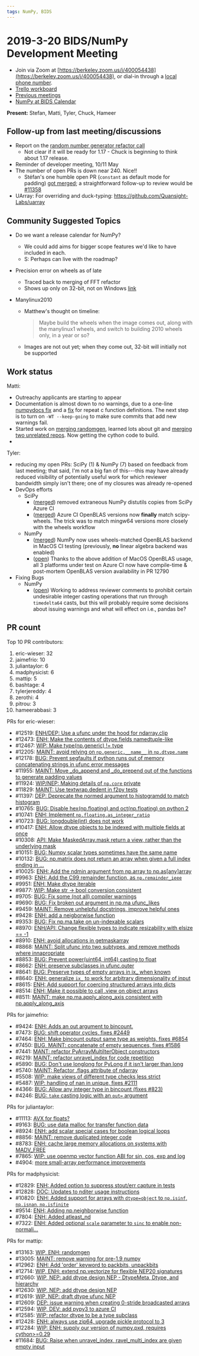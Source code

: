 ```yaml
---
tags: NumPy, BIDS
---
```


# 2019-3-20 BIDS/NumPy Development Meeting

- Join via Zoom at [https://berkeley.zoom.us/j/400054438](https://berkeley.zoom.us/j/400054438), or dial-in through a [local phone number](https://zoom.us/u/adQDmEc1wI).
- [Trello workboard](https://trello.com/b/Azg4fYZH/numpy-at-bids)
- [Previous meetings](https://github.com/BIDS-numpy/docs/tree/master/status_meetings)
- [NumPy at BIDS Calendar](https://calendar.google.com/calendar?cid=YmVya2VsZXkuZWR1X2lla2dwaWdtMjMyamJobGRzZmIyYzJqODFjQGdyb3VwLmNhbGVuZGFyLmdvb2dsZS5jb20)

**Present:** Stefan, Matti, Tyler, Chuck, Hameer

## Follow-up from last meeting/discussions

- Report on the [random number generator refactor call](https://github.com/BIDS-numpy/docs/blob/master/meetings/2019-03-19_random-number-generator-refactor.md)
  - Not clear if it will be ready for 1.17 - Chuck is beginning to think about 1.17 release.
- Reminder of developer meeting, 10/11 May
- The number of open PRs is down near 240. Nice!!
    - Stéfan's one humble open PR (`constant` as default mode for padding) [got merged](https://github.com/numpy/numpy/pull/4808); a straightforward follow-up to review would be [#11358](https://github.com/numpy/numpy/pull/11358)
- UArray: For overriding and duck-typing: https://github.com/Quansight-Labs/uarray

## Community Suggested Topics

- Do we want a release calendar for NumPy?
    - We could add aims for bigger scope features we'd like to have included in each.
    - S: Perhaps can live with the roadmap?
- Precision error on wheels as of late
    - Traced back to merging of FFT refactor
    - Shows up only on 32-bit, not on Windows [link](https://travis-ci.org/MacPython/numpy-wheels)
- Manylinux2010

    - Matthew's thought on timeline:

        > Maybe build the wheels when the image comes out, along with the manylinux1 wheels, and switch to building 2010 wheels only, in a year or so?

    - Images are not out yet; when they come out, 32-bit will initially not be supported

## Work status

Matti:
- Outreachy applicants are starting to appear
- Documentation is almost down to no warnings, due to a one-line [numpydocs fix](https://github.com/numpy/numpydoc/pull/201) and a [fix](https://github.com/numpy/numpy/pull/13119) for repeat c function definitions. The next step is to turn on `-WT --keep-going` to make sure commits that add new warnings fail.
- Started work on [merging randomgen](https://github.com/numpy/numpy/pull/13163), learned lots about git and [merging two unrelated repos](https://github.com/numpy/numpy/pull/13163/files#diff-e84dba42a7326dfd8f7cc3e8f2957551). Now getting the cython code to build. 
- 

Tyler:
  - reducing my open PRs: SciPy (1) & NumPy (7) based on feedback from last meeting; that said, I'm not a big fan of this---this may have already reduced visibility of potentially useful work for which reviewer bandwidth simply isn't there; one of my closures was already re-opened
  - DevOps efforts
    - SciPy
      - ([merged](https://github.com/scipy/scipy/pull/9940)) removed extraneous NumPy distutils copies from SciPy Azure CI
      - ([merged](https://github.com/scipy/scipy/pull/9774)) Azure CI OpenBLAS versions now **finally** match scipy-wheels. The trick was to match mingw64 versions more closely with the wheels workflow
    - NumPy
      - ([merged](https://github.com/numpy/numpy/pull/12457)) NumPy now uses wheels-matched OpenBLAS backend in MacOS CI testing (previously, **no** linear algebra backend was enabled)
      - ([open](https://github.com/numpy/numpy/pull/12790)) Thanks to the above addition of MacOS OpenBLAS usage, all 3 platforms under test on Azure CI now have compile-time & post-mortem OpenBLAS version availability in PR 12790
  - Fixing Bugs
    - NumPy 
      - ([open](https://github.com/numpy/numpy/pull/13061)) Working to address reviewer comments to prohibit certain undesirable integer casting operations that run through `timedelta64` casts, but this will probably require some decisions about issuing warnings and what will effect on i.e., pandas be?

## PR count

Top 10 PR contributors:

1. eric-wieser: 32
2. jaimefrio: 10
3. juliantaylor: 6
4. madphysicist: 6
5. mattip: 5
6. bashtage: 4
7. tylerjereddy: 4
8. zerothi: 4
9. pitrou: 3
10. hameerabbasi: 3

PRs for eric-wieser:

- #12519: [ENH/DEP: Use a ufunc under the hood for ndarray.clip](https://github.com/numpy/numpy/pull/12519)
- #12473: [ ENH: Make the contents of dtype.fields namedtuple-like](https://github.com/numpy/numpy/pull/12473)
- #12467: [WIP: Make type(np.generic) != type](https://github.com/numpy/numpy/pull/12467)
- #12205: [MAINT: avoid relying on `np.generic.__name__` in `np.dtype.name`](https://github.com/numpy/numpy/pull/12205)
- #12178: [BUG: Prevent segfaults if python runs out of memory concatenating strings in ufunc error messages](https://github.com/numpy/numpy/pull/12178)
- #11955: [MAINT: Move _do_append and _do_prepend out of the functions to generate padding values](https://github.com/numpy/numpy/pull/11955)
- #11924: [WIP/NEP: Making details of ``np.core`` private](https://github.com/numpy/numpy/pull/11924)
- #11829: [MAINT: Use textwrap.dedent in f2py tests](https://github.com/numpy/numpy/pull/11829)
- #11397: [DEP: Deprecate the normed argument to histogramdd to match histogram](https://github.com/numpy/numpy/pull/11397)
- #10765: [BUG: Disable hex(np.floating) and oct(np.floating) on python 2](https://github.com/numpy/numpy/pull/10765)
- #10741: [ENH: Implement `np.floating.as_integer_ratio`](https://github.com/numpy/numpy/pull/10741)
- #10723: [BUG: longdouble(int) does not work](https://github.com/numpy/numpy/pull/10723)
- #10417: [ENH: Allow dtype objects to be indexed with multiple fields at once](https://github.com/numpy/numpy/pull/10417)
- #10308: [API: Make MaskedArray.mask return a view, rather than the underlying mask](https://github.com/numpy/numpy/pull/10308)
- #10151: [BUG: Numpy scalar types sometimes have the same name](https://github.com/numpy/numpy/pull/10151)
- #10132: [BUG: np.matrix does not return an array when given a full index ending in …](https://github.com/numpy/numpy/pull/10132)
- #10025: [ENH: Add the ndmin argument from np.array to np.as[any]array](https://github.com/numpy/numpy/pull/10025)
- #9963: [ENH: Add the C99 remainder function, as `np.remainder_ieee`](https://github.com/numpy/numpy/pull/9963)
- #9951: [ENH: Make dtype iterable](https://github.com/numpy/numpy/pull/9951)
- #9877: [WIP: Make str → bool conversion consistent](https://github.com/numpy/numpy/pull/9877)
- #9705: [BUG: Fix some (not all) compiler warnings](https://github.com/numpy/numpy/pull/9705)
- #9690: [BUG: Fix broken out argument in np.ma ufunc_likes](https://github.com/numpy/numpy/pull/9690)
- #9459: [MAINT: Remove unhelpful docstrings, improve helpful ones](https://github.com/numpy/numpy/pull/9459)
- #9428: [ENH: add a neigborwise function](https://github.com/numpy/numpy/pull/9428)
- #9353: [BUG: Fix np.ma.take on un-indexable scalars](https://github.com/numpy/numpy/pull/9353)
- #8970: [ENH/API: Change flexible types to indicate resizability with elsize == -1](https://github.com/numpy/numpy/pull/8970)
- #8910: [ENH: avoid allocations in getmaskarray](https://github.com/numpy/numpy/pull/8910)
- #8868: [MAINT: Split ufunc into two subtypes, and remove methods where innapropriate](https://github.com/numpy/numpy/pull/8868)
- #8853: [BUG: Prevent power(uint64, int64) casting to float](https://github.com/numpy/numpy/pull/8853)
- #8662: [ENH: preserve subclasses in ufunc.outer](https://github.com/numpy/numpy/pull/8662)
- #8641: [BUG: Preserve types of empty arrays in ix_ when known](https://github.com/numpy/numpy/pull/8641)
- #8640: [ENH: generalize `ix_` to work for arbitrary dimensionality of input](https://github.com/numpy/numpy/pull/8640)
- #8615: [ENH: Add support for coercing structured arrays into dicts](https://github.com/numpy/numpy/pull/8615)
- #8514: [ENH: Make it possible to call .view on object arrays](https://github.com/numpy/numpy/pull/8514)
- #8511: [MAINT: make np.ma.apply_along_axis consistent with np.apply_along_axis](https://github.com/numpy/numpy/pull/8511)

PRs for jaimefrio:

- #9424: [ENH: Adds an out argument to bincount.](https://github.com/numpy/numpy/pull/9424)
- #7473: [BUG: shift operator cycles, fixes #2449](https://github.com/numpy/numpy/pull/7473)
- #7464: [ENH: Make bincount output same type as weights, fixes #6854](https://github.com/numpy/numpy/pull/7464)
- #7450: [BUG, MAINT: concatenate of empty sequences, fixes #1586](https://github.com/numpy/numpy/pull/7450)
- #7441: [MANT: refactor PyArrayMultiIterObject constructors](https://github.com/numpy/numpy/pull/7441)
- #6219: [MAINT: refactor unravel_index for code repetition](https://github.com/numpy/numpy/pull/6219)
- #5890: [BUG: Don't use longlong for PyLong if it isn't larger than long](https://github.com/numpy/numpy/pull/5890)
- #5740: [MAINT: Refactor .flags attribute of ndarray](https://github.com/numpy/numpy/pull/5740)
- #5508: [WIP: make views of different type checks less strict](https://github.com/numpy/numpy/pull/5508)
- #5487: [WIP: handling of nan in unique, fixes #2111](https://github.com/numpy/numpy/pull/5487)
- #4366: [BUG: Allow any integer type in bincount (fixes #823)](https://github.com/numpy/numpy/pull/4366)
- #4246: [BUG: `take` casting logic with an `out=` argument](https://github.com/numpy/numpy/pull/4246)

PRs for juliantaylor:

- #11113: [AVX for floats?](https://github.com/numpy/numpy/pull/11113)
- #9163: [BUG: use data malloc for transfer function data](https://github.com/numpy/numpy/pull/9163)
- #8924: [ENH: add scalar special cases for boolean logical loops](https://github.com/numpy/numpy/pull/8924)
- #8856: [MAINT: remove duplicated integer code](https://github.com/numpy/numpy/pull/8856)
- #8783: [ENH: cache large memory allocations on systems with MADV_FREE](https://github.com/numpy/numpy/pull/8783)
- #7865: [WIP: use openmp vector function ABI for sin, cos, exp and log](https://github.com/numpy/numpy/pull/7865)
- #4904: [more small-array performance improvements](https://github.com/numpy/numpy/pull/4904)

PRs for madphysicist:

- #12829: [ENH: Added option to suppress stout/err capture in tests](https://github.com/numpy/numpy/pull/12829)
- #12828: [DOC: Updates to nditer usage instructions](https://github.com/numpy/numpy/pull/12828)
- #10820: [ENH: Added support for arrays with `dtype=object` to `np.isinf`, `np.isnan`, `np.isfinite`](https://github.com/numpy/numpy/pull/10820)
- #9514: [ENH: Adding np.neighborwise function](https://github.com/numpy/numpy/pull/9514)
- #7804: [ENH: Added atleast_nd](https://github.com/numpy/numpy/pull/7804)
- #7322: [ENH: Added optional `scale` parameter to `sinc` to enable non-normali…](https://github.com/numpy/numpy/pull/7322)

PRs for mattip:

- #13163: [WIP, ENH: randomgen](https://github.com/numpy/numpy/pull/13163)
- #13005: [MAINT: remove warning for pre-1.9 numpy](https://github.com/numpy/numpy/pull/13005)
- #12962: [ENH: Add 'order' keyword to packbits, unpackbits](https://github.com/numpy/numpy/pull/12962)
- #12714: [WIP, ENH: extend np.vectorize for flexible NEP20 signatures](https://github.com/numpy/numpy/pull/12714)
- #12660: [WIP, NEP: add dtype design NEP - DtypeMeta, Dtype, and hierarchy](https://github.com/numpy/numpy/pull/12660)
- #12630: [WIP, NEP: add dtype design NEP](https://github.com/numpy/numpy/pull/12630)
- #12619: [WIP, NEP: draft dtype ufunc NEP](https://github.com/numpy/numpy/pull/12619)
- #12609: [DEP: issue warning when creating 0-stride broadcasted arrays](https://github.com/numpy/numpy/pull/12609)
- #12594: [WIP, DEV: add pypy3 to azure CI](https://github.com/numpy/numpy/pull/12594)
- #12585: [WIP: refactor dtype to be a type subclass](https://github.com/numpy/numpy/pull/12585)
- #12428: [ENH: always use zip64, upgrade pickle protocol to 3](https://github.com/numpy/numpy/pull/12428)
- #12284: [WIP: ENH: supply our version of numpy.pxd, requires cython>=0.29](https://github.com/numpy/numpy/pull/12284)
- #11684: [BUG: Raise when unravel_index, ravel_multi_index are given empty input](https://github.com/numpy/numpy/pull/11684)

